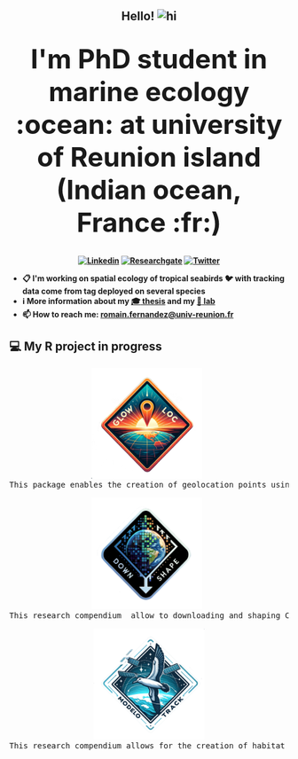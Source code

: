 
<div align="center">

<h2> Hello! <img src="https://user-images.githubusercontent.com/1303154/88677602-1635ba80-d120-11ea-84d8-d263ba5fc3c0.gif" width="28px" height="28px" alt="hi"> </h2>
<br/> <b class="term" > <font size="+5"> I'm PhD student in marine ecology :ocean: at university of Reunion island (Indian ocean, France :fr:) </font>

 <div align="center">
  
<br/> [![Linkedin](https://img.shields.io/badge/LinkedIn-0077B5?style=for-the-badge&logo=linkedin&logoColor=white)](https://www.linkedin.com/in/romain-fernandez-59262517a/)
[![Researchgate](https://img.shields.io/badge/Research_Gate-00CCBB.svg?&style=for-the-badge&logo=ResearchGate&logoColor=white)](https://www.researchgate.net/profile/Romain-Fernandez-3)
[![Twitter](https://img.shields.io/badge/Twitter-1DA1F2?style=for-the-badge&logo=twitter&logoColor=white)](https://twitter.com/umrentropie)

 <div align="left">

- :clipboard: I'm working on spatial ecology of tropical seabirds :bird: with tracking data come from tag deployed on several species 
- :information_source: More information about my [:mortar_board: thesis](https://www.theses.fr/s321772) and my [:pushpin: lab](https://umr-entropie.ird.nc/index.php/team/fernandez-romain)
- :mailbox: How to reach me: romain.fernandez@univ-reunion.fr </b>

## :computer: My R project in progress

 <div align="center">

<pre>
<img src="pictures/logo_glowLoc.png" data-fig-align="center"width="200" /> 
This package enables the creation of geolocation points using twilight data from GLS, employing both threshold and curve methods, and creates several results reports.

<img src="pictures/logo_downshape.png" data-fig-align="center"width="200" /> 
This research compendium  allow to downloading and shaping CMIP6 and Copernicus data from the ESGF website and the Copernicus API, with CMIP6 variables being bias-corrected.

<img src="pictures/logo_modeloTrack.png" data-fig-align="center"width="200" />
This research compendium allows for the creation of habitat models using the biomd2 package. It works with environmental data obtained from the downshape compendium.
</pre>